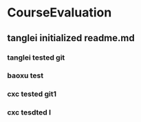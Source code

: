 # CourseEvaluation
## tanglei initialized readme.md
### tanglei tested git
### baoxu test
### cxc tested git1
### cxc tesdted l
